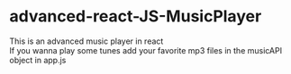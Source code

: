 # advanced-react-JS-MusicPlayer

This is an advanced music player in react <br>
If you wanna play some tunes add your favorite mp3 files in the musicAPI object in app.js
